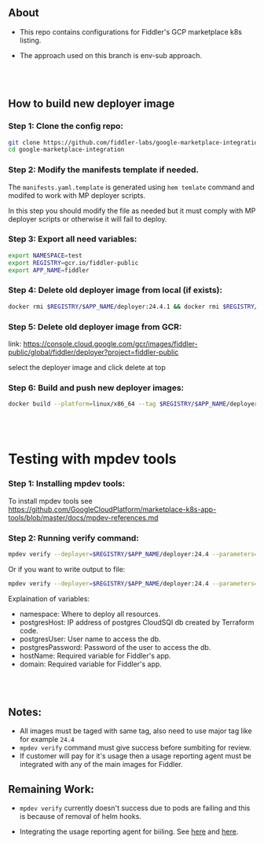
## About
- This repo contains configurations for Fiddler's GCP marketplace k8s listing.

- The approach used on this branch is env-sub approach.

<br>
<br>

## How to build new deployer image

### Step 1: Clone the config repo:
```bash
git clone https://github.com/fiddler-labs/google-marketplace-integration
cd google-marketplace-integration
```

### Step 2: Modify the manifests template if needed.
The `manifests.yaml.template` is generated using `hem temlate` command and modifed to work with MP deployer scripts.

In this step you should modify the file as needed but it must comply with MP deployer scripts or otherwise it will fail to deploy.

### Step 3: Export all need variables:
```bash
export NAMESPACE=test
export REGISTRY=gcr.io/fiddler-public
export APP_NAME=fiddler
```

### Step 4: Delete old deployer image from local (if exists):
```bash
docker rmi $REGISTRY/$APP_NAME/deployer:24.4.1 && docker rmi $REGISTRY/$APP_NAME/deployer:24.4
```

### Step 5: Delete old deployer image from GCR:

link: https://console.cloud.google.com/gcr/images/fiddler-public/global/fiddler/deployer?project=fiddler-public

select the deployer image and click delete at top


### Step 6: Build and push new deployer images:
```bash
docker build --platform=linux/x86_64 --tag $REGISTRY/$APP_NAME/deployer:24.4.1 --tag $REGISTRY/$APP_NAME/deployer:24.4 . && docker push $REGISTRY/$APP_NAME/deployer:24.4.1 && docker push $REGISTRY/$APP_NAME/deployer:24.4
```
<br>
<br>

# Testing with mpdev tools

### Step 1: Installing mpdev tools:

To install  mpdev tools see https://github.com/GoogleCloudPlatform/marketplace-k8s-app-tools/blob/master/docs/mpdev-references.md



### Step 2: Running verify command:

```bash
mpdev verify --deployer=$REGISTRY/$APP_NAME/deployer:24.4 --parameters='{"name": "fiddler", "namespace": "test", "postgresHost":"10.227.0.2", "postgresUser":"root", "postgresPassword":"123", "hostName":"test", "domain":"bar.com"}'
```

Or if you want to write output to file:

```bash
mpdev verify --deployer=$REGISTRY/$APP_NAME/deployer:24.4 --parameters='{"name": "fiddler", "namespace": "test", "postgresHost":"10.227.0.2", "postgresUser":"root", "postgresPassword":"123", "hostName":"test", "domain":"bar.com"}' > OUTPUT
```

Explaination of variables:
- namespace: Where to deploy all resources.
- postgresHost: IP address of postgres CloudSQl db created by Terraform code.
- postgresUser: User name to access the db.
- postgresPassword: Password of the user to access the db.
- hostName: Required variable for Fiddler's app.
- domain: Required variable for Fiddler's app.


<br>
<br>

## Notes:

- All images must be taged with same tag, also need to use major tag like for example `24.4`
- `mpdev verify` command must give success before sumbiting for review. 
- If customer will pay for it's usage then a usage reporting agent must be integrated with any of the main images for Fiddler.


## Remaining Work:

- `mpdev verify` currently doesn't success due to pods are failing and this is because of removal of helm hooks.

- Integrating the usage reporting agent for biiling. See [here]( https://cloud.google.com/marketplace/docs/partners/kubernetes/create-app-package#billing-agent
) and [here](https://github.com/GoogleCloudPlatform/marketplace-k8s-app-tools/blob/64181befcb4d3a5417e84d4f59fea82b016988ab/docs/billing-integration.md
).
